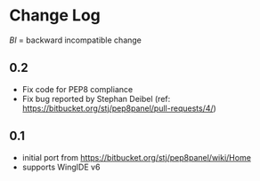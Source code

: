 # Change Log

_*BI*_ = backward incompatible change

## 0.2
* Fix code for PEP8 compliance
* Fix bug reported by Stephan Deibel
  (ref: https://bitbucket.org/stj/pep8panel/pull-requests/4/)

## 0.1
* initial port from https://bitbucket.org/stj/pep8panel/wiki/Home
* supports WingIDE v6
